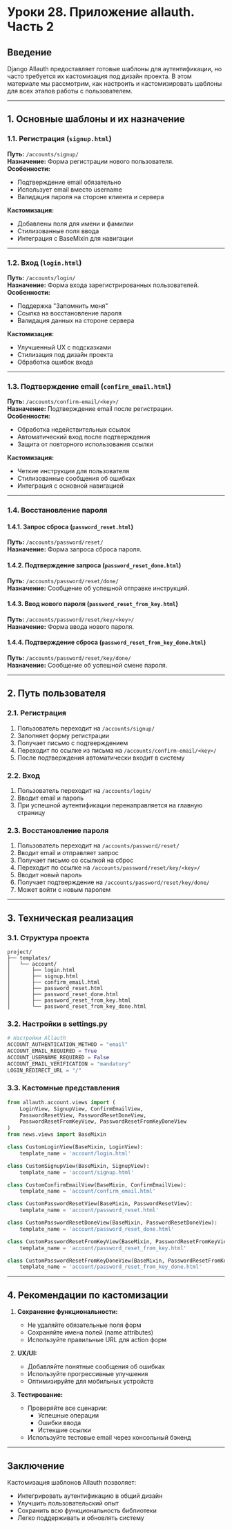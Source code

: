 # Уроки 28. Приложение allauth. Часть 2

## Введение
Django Allauth предоставляет готовые шаблоны для аутентификации, но часто требуется их кастомизация под дизайн проекта. В этом материале мы рассмотрим, как настроить и кастомизировать шаблоны для всех этапов работы с пользователем.

---

## 1. Основные шаблоны и их назначение

### 1.1. Регистрация (`signup.html`)
**Путь:** `/accounts/signup/`  
**Назначение:** Форма регистрации нового пользователя.  
**Особенности:**
- Подтверждение email обязательно
- Использует email вместо username
- Валидация пароля на стороне клиента и сервера

**Кастомизация:**
- Добавлены поля для имени и фамилии
- Стилизованные поля ввода
- Интеграция с BaseMixin для навигации

---

### 1.2. Вход (`login.html`)
**Путь:** `/accounts/login/`  
**Назначение:** Форма входа зарегистрированных пользователей.  
**Особенности:**
- Поддержка "Запомнить меня"
- Ссылка на восстановление пароля
- Валидация данных на стороне сервера

**Кастомизация:**
- Улучшенный UX с подсказками
- Стилизация под дизайн проекта
- Обработка ошибок входа

---

### 1.3. Подтверждение email (`confirm_email.html`)
**Путь:** `/accounts/confirm-email/<key>/`  
**Назначение:** Подтверждение email после регистрации.  
**Особенности:**
- Обработка недействительных ссылок
- Автоматический вход после подтверждения
- Защита от повторного использования ссылки

**Кастомизация:**
- Четкие инструкции для пользователя
- Стилизованные сообщения об ошибках
- Интеграция с основной навигацией

---

### 1.4. Восстановление пароля
#### 1.4.1. Запрос сброса (`password_reset.html`)
**Путь:** `/accounts/password/reset/`  
**Назначение:** Форма запроса сброса пароля.

#### 1.4.2. Подтверждение запроса (`password_reset_done.html`)
**Путь:** `/accounts/password/reset/done/`  
**Назначение:** Сообщение об успешной отправке инструкций.

#### 1.4.3. Ввод нового пароля (`password_reset_from_key.html`)
**Путь:** `/accounts/password/reset/key/<key>/`  
**Назначение:** Форма ввода нового пароля.

#### 1.4.4. Подтверждение сброса (`password_reset_from_key_done.html`)
**Путь:** `/accounts/password/reset/key/done/`  
**Назначение:** Сообщение об успешной смене пароля.

---

## 2. Путь пользователя

### 2.1. Регистрация
1. Пользователь переходит на `/accounts/signup/`
2. Заполняет форму регистрации
3. Получает письмо с подтверждением
4. Переходит по ссылке из письма на `/accounts/confirm-email/<key>/`
5. После подтверждения автоматически входит в систему

### 2.2. Вход
1. Пользователь переходит на `/accounts/login/`
2. Вводит email и пароль
3. При успешной аутентификации перенаправляется на главную страницу

### 2.3. Восстановление пароля
1. Пользователь переходит на `/accounts/password/reset/`
2. Вводит email и отправляет запрос
3. Получает письмо со ссылкой на сброс
4. Переходит по ссылке на `/accounts/password/reset/key/<key>/`
5. Вводит новый пароль
6. Получает подтверждение на `/accounts/password/reset/key/done/`
7. Может войти с новым паролем

---

## 3. Техническая реализация

### 3.1. Структура проекта
```
project/
├── templates/
│   └── account/
│       ├── login.html
│       ├── signup.html
│       ├── confirm_email.html
│       ├── password_reset.html
│       ├── password_reset_done.html
│       ├── password_reset_from_key.html
│       └── password_reset_from_key_done.html
```

### 3.2. Настройки в settings.py
```python
# Настройки Allauth
ACCOUNT_AUTHENTICATION_METHOD = "email"
ACCOUNT_EMAIL_REQUIRED = True
ACCOUNT_USERNAME_REQUIRED = False
ACCOUNT_EMAIL_VERIFICATION = "mandatory"
LOGIN_REDIRECT_URL = "/"
```

### 3.3. Кастомные представления
```python
from allauth.account.views import (
    LoginView, SignupView, ConfirmEmailView,
    PasswordResetView, PasswordResetDoneView,
    PasswordResetFromKeyView, PasswordResetFromKeyDoneView
)
from news.views import BaseMixin

class CustomLoginView(BaseMixin, LoginView):
    template_name = 'account/login.html'

class CustomSignupView(BaseMixin, SignupView):
    template_name = 'account/signup.html'

class CustomConfirmEmailView(BaseMixin, ConfirmEmailView):
    template_name = 'account/confirm_email.html'

class CustomPasswordResetView(BaseMixin, PasswordResetView):
    template_name = 'account/password_reset.html'

class CustomPasswordResetDoneView(BaseMixin, PasswordResetDoneView):
    template_name = 'account/password_reset_done.html'

class CustomPasswordResetFromKeyView(BaseMixin, PasswordResetFromKeyView):
    template_name = 'account/password_reset_from_key.html'

class CustomPasswordResetFromKeyDoneView(BaseMixin, PasswordResetFromKeyDoneView):
    template_name = 'account/password_reset_from_key_done.html'
```

---

## 4. Рекомендации по кастомизации

1. **Сохранение функциональности:**
   - Не удаляйте обязательные поля форм
   - Сохраняйте имена полей (name attributes)
   - Используйте правильные URL для action форм

2. **UX/UI:**
   - Добавляйте понятные сообщения об ошибках
   - Используйте прогрессивные улучшения
   - Оптимизируйте для мобильных устройств

3. **Тестирование:**
   - Проверяйте все сценарии:
     - Успешные операции
     - Ошибки ввода
     - Истекшие ссылки
   - Используйте тестовые email через консольный бэкенд

---

## Заключение

Кастомизация шаблонов Allauth позволяет:
- Интегрировать аутентификацию в общий дизайн
- Улучшить пользовательский опыт
- Сохранить всю функциональность библиотеки
- Легко поддерживать и обновлять систему

